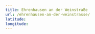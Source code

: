 ```yaml
---
title: Ehrenhausen an der Weinstraße
url: /ehrenhausen-an-der-weinstrasse/
latitude: 
longitude: 
---
```

